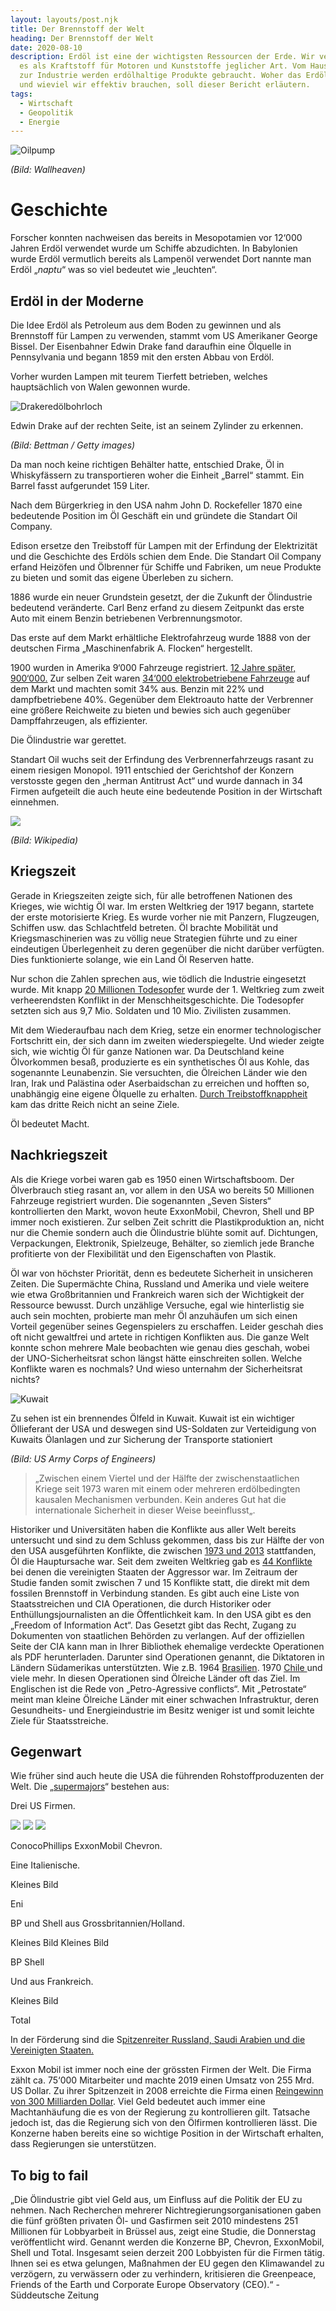 ```yaml
---
layout: layouts/post.njk
title: Der Brennstoff der Welt
heading: Der Brennstoff der Welt
date: 2020-08-10
description: Erdöl ist eine der wichtigsten Ressourcen der Erde. Wir verwenden
  es als Kraftstoff für Motoren und Kunststoffe jeglicher Art. Vom Haushalt bis
  zur Industrie werden erdölhaltige Produkte gebraucht. Woher das Erdöl stammt
  und wieviel wir effektiv brauchen, soll dieser Bericht erläutern.
tags:
  - Wirtschaft
  - Geopolitik
  - Energie
---
```

![Oilpump](/img/oilpump.jpg "Oilpump")

*(Bild: Wallheaven)*

# Geschichte

Forscher konnten nachweisen das bereits in Mesopotamien vor 12‘000 Jahren Erdöl verwendet wurde um Schiffe abzudichten. In Babylonien wurde Erdöl vermutlich bereits als Lampenöl verwendet Dort nannte man Erdöl „*naptu*“ was so viel bedeutet wie „leuchten“.

## Erdöl in der Moderne

Die Idee Erdöl als Petroleum aus dem Boden zu gewinnen und als Brennstoff für Lampen zu verwenden, stammt vom US Amerikaner George Bissel. Der Eisenbahner Edwin Drake fand daraufhin eine Ölquelle in Pennsylvania und begann 1859 mit den ersten Abbau von Erdöl.

Vorher wurden Lampen mit teurem Tierfett betrieben, welches hauptsächlich von Walen gewonnen wurde.

<!--EndFragment-->

![Drakeredölbohrloch](/img/drake-erdoelbohrloch.jpg "Drakeredölbohrloch")

Edwin Drake auf der rechten Seite, ist an seinem Zylinder zu erkennen.

*(Bild: Bettman / Getty images)*

Da man noch keine richtigen Behälter hatte, entschied Drake, Öl in Whiskyfässern zu transportieren woher die Einheit „Barrel“ stammt. Ein Barrel fasst aufgerundet 159 Liter.

Nach dem Bürgerkrieg in den USA nahm John D. Rockefeller 1870 eine bedeutende Position im Öl Geschäft ein und gründete die Standart Oil Company.

Edison ersetze den Treibstoff für Lampen mit der Erfindung der Elektrizität und die Geschichte des Erdöls schien dem Ende. Die Standart Oil Company erfand Heizöfen und Ölbrenner für Schiffe und Fabriken, um neue Produkte zu bieten und somit das eigene Überleben zu sichern.

1886 wurde ein neuer Grundstein gesetzt, der die Zukunft der Ölindustrie bedeutend veränderte. Carl Benz erfand zu diesem Zeitpunkt das erste Auto mit einem Benzin betriebenen Verbrennungsmotor.

Das erste auf dem Markt erhältliche Elektrofahrzeug wurde 1888 von der deutschen Firma „Maschinenfabrik A. Flocken“ hergestellt.

1900 wurden in Amerika 9‘000 Fahrzeuge registriert. [12 Jahre später, 900‘000.](http://www.oekosystem-erde.de/html/geschichte_erdoel.html) Zur selben Zeit waren [34‘000 elektrobetriebene Fahrzeuge](https://de.wikipedia.org/wiki/Elektroauto#Geschichte) auf dem Markt und machten somit 34% aus. Benzin mit 22% und dampfbetriebene 40%. Gegenüber dem Elektroauto hatte der Verbrenner eine größere Reichweite zu bieten und bewies sich auch gegenüber Dampffahrzeugen, als effizienter.

Die Ölindustrie war gerettet.

Standart Oil wuchs seit der Erfindung des Verbrennerfahrzeugs rasant zu einem riesigen Monopol. 1911 entschied der Gerichtshof der Konzern verstosste gegen den „herman Antitrust Act“ und wurde dannach in 34 Firmen aufgeteilt die auch heute eine bedeutende Position in der Wirtschaft einnehmen.

![](/img/standartoil-34.png)

*(Bild: Wikipedia)*

## Kriegszeit

Gerade in Kriegszeiten zeigte sich, für alle betroffenen Nationen des Krieges, wie wichtig Öl war. Im ersten Weltkrieg der 1917 begann, startete der erste motorisierte Krieg. Es wurde vorher nie mit Panzern, Flugzeugen, Schiffen usw. das Schlachtfeld betreten. Öl brachte Mobilität und Kriegsmaschinerien was zu völlig neue Strategien führte und zu einer eindeutigen Überlegenheit zu deren gegenüber die nicht darüber verfügten. Dies funktionierte solange, wie ein Land Öl Reserven hatte.

Nur schon die Zahlen sprechen aus, wie tödlich die Industrie eingesetzt wurde. Mit knapp [20 Millionen Todesopfer](http://www.centre-robert-schuman.org/userfiles/files/REPERES%20-%20Modul%201-1-1%20-%20Notiz%20-%20Bilanz%20in%20Ziffern%20des%20Ersten%20Weltkrieges%20-%20DE.pdf) wurde der 1. Weltkrieg zum zweit verheerendsten Konflikt in der Menschheitsgeschichte. Die Todesopfer setzten sich aus 9,7 Mio. Soldaten und 10 Mio. Zivilisten zusammen.

Mit dem Wiederaufbau nach dem Krieg, setze ein enormer technologischer Fortschritt ein, der sich dann im zweiten wiederspiegelte. Und wieder zeigte sich, wie wichtig Öl für ganze Nationen war. Da Deutschland keine Ölvorkommen besaß, produzierte es ein synthetisches Öl aus Kohle, das sogenannte Leunabenzin. Sie versuchten, die Ölreichen Länder wie den Iran, Irak und Palästina oder Aserbaidschan zu erreichen und hofften so, unabhängig eine eigene Ölquelle zu erhalten. [Durch Treibstoffknappheit](https://www.ifz-muenchen.de/heftarchiv/1999_4_2_abelshauser.pdf) kam das dritte Reich nicht an seine Ziele.

Öl bedeutet Macht.

## Nachkriegszeit

Als die Kriege vorbei waren gab es 1950 einen Wirtschaftsboom. Der Ölverbrauch stieg rasant an, vor allem in den USA wo bereits 50 Millionen Fahrzeuge registriert wurden. Die sogenannten „Seven Sisters“ kontrollierten den Markt, wovon heute ExxonMobil, Chevron, Shell und BP immer noch existieren. Zur selben Zeit schritt die Plastikproduktion an, nicht nur die Chemie sondern auch die Ölindustrie blühte somit auf. Dichtungen, Verpackungen, Elektronik, Spielzeuge, Behälter, so ziemlich jede Branche profitierte von der Flexibilität und den Eigenschaften von Plastik.

Öl war von höchster Priorität, denn es bedeutete Sicherheit in unsicheren Zeiten. Die Supermächte China, Russland und Amerika und viele weitere wie etwa Großbritannien und Frankreich waren sich der Wichtigkeit der Ressource bewusst. Durch unzählige Versuche, egal wie hinterlistig sie auch sein mochten, probierte man mehr Öl anzuhäufen um sich einen Vorteil gegenüber seines Gegenspielers zu erschaffen. Leider geschah dies oft nicht gewaltfrei und artete in richtigen Konflikten aus. Die ganze Welt konnte schon mehrere Male beobachten wie genau dies geschah, wobei der UNO-Sicherheitsrat schon längst hätte einschreiten sollen. Welche Konflikte waren es nochmals? Und wieso unternahm der Sicherheitsrat nichts?

![Kuwait](/img/kuwait_burn_oilfield.png)

Zu sehen ist ein brennendes Ölfeld in Kuwait. Kuwait ist ein wichtiger Öllieferant der USA und deswegen sind US-Soldaten zur Verteidigung von Kuwaits Ölanlagen und zur Sicherung der Transporte stationiert

*(Bild: US Army Corps of Engineers)*

> „Zwischen einem Viertel und der Hälfte der zwischenstaatlichen Kriege seit 1973 waren mit einem oder mehreren erdölbedingten kausalen Mechanismen verbunden. Kein anderes Gut hat die internationale Sicherheit in dieser Weise beeinflusst„.

Historiker und Universitäten haben die Konflikte aus aller Welt bereits untersucht und sind zu dem Schluss gekommen, dass bis zur Hälfte der von den USA ausgeführten Konflikte, die zwischen [1973 und 2013](https://www.belfercenter.org/sites/default/files/files/publication/colgan-final-policy-brief-2013.pdf) stattfanden, Öl die Hauptursache war. Seit dem zweiten Weltkrieg gab es [44 Konflikte](https://en.wikipedia.org/wiki/List_of_wars_involving_the_United_States) bei denen die vereinigten Staaten der Aggressor war. Im Zeitraum der Studie fanden somit zwischen 7 und 15 Konflikte statt, die direkt mit dem fossilen Brennstoff in Verbindung standen.
Es gibt auch eine Liste von Staatsstreichen und CIA Operationen, die durch Historiker oder Enthüllungsjournalisten an die Öffentlichkeit kam. In den USA gibt es den „Freedom of Information Act“. Das Gesetzt gibt das Recht, Zugang zu Dokumenten von staatlichen Behörden zu verlangen. 
Auf der offiziellen Seite der CIA kann man in Ihrer Bibliothek ehemalige verdeckte Operationen als PDF herunterladen.
Darunter sind Operationen genannt, die Diktatoren in Ländern Südamerikas unterstützten. Wie z.B. 1964 [Brasilien](https://nsarchive2.gwu.edu/NSAEBB/NSAEBB118/index.htm). 1970 [Chile ](https://web.archive.org/web/20041126030836/http:/archives.cnn.com/2000/WORLD/americas/09/19/us.cia.chile.ap/)und viele mehr. In diesen Operationen sind Ölreiche Länder oft das Ziel. Im Englischen ist die Rede von „Petro-Agressive conflicts“. Mit „Petrostate“ meint man kleine Ölreiche Länder mit einer schwachen Infrastruktur, deren Gesundheits- und Energieindustrie im Besitz weniger ist und somit leichte Ziele für Staatsstreiche.

## Gegenwart

Wie früher sind auch heute die USA die führenden Rohstoffproduzenten der Welt. Die „[supermajors](https://www.worldoil.com/news/2020/6/16/supermajors-find-obstacles-and-opportunities-as-pandemic-drags-on)“ bestehen aus: 

Drei US Firmen.

<div class="inline">

![](/img/conocophillips.jpeg)
![](/img/exxon.png)
![](/img/chevron.png)

</div>

ConocoPhillips                    ExxonMobil           Chevron.

Eine Italienische.

Kleines Bild

Eni

BP und Shell aus Grossbritannien/Holland.

Kleines Bild               Kleines Bild

BP                             Shell

Und aus Frankreich.

Kleines Bild

Total

In der Förderung sind die S[pitzenreiter Russland, Saudi Arabien und die Vereinigten Staaten.](https://www.bp.com/content/dam/bp/business-sites/en/global/corporate/xlsx/energy-economics/statistical-review/bp-stats-review-2019-all-data.xlsx)

Exxon Mobil ist immer noch eine der grössten Firmen der Welt. Die Firma zählt ca. 75‘000 Mitarbeiter und machte 2019 einen Umsatz von 255 Mrd. US Dollar. Zu ihrer Spitzenzeit in 2008 erreichte die Firma einen [Reingewinn von 300 Milliarden Dollar](https://www.tagesschau.de/wirtschaft/boerse/rockefeller-oel-101.html). Viel Geld bedeutet auch immer eine Machtanhäufung die es von der Regierung zu kontrollieren gilt. Tatsache jedoch ist, das die Regierung sich von den Ölfirmen kontrollieren lässt. Die Konzerne haben bereits eine so wichtige Position in der Wirtschaft erhalten, dass Regierungen sie unterstützen.

## To big to fail

„Die Ölindustrie gibt viel Geld aus, um Einfluss auf die Politik der EU zu nehmen. Nach Recherchen mehrerer Nichtregierungsorganisationen gaben die fünf größten privaten Öl- und Gasfirmen seit 2010 mindestens 251 Millionen für Lobbyarbeit in Brüssel aus, zeigt eine Studie, die Donnerstag veröffentlicht wird. Genannt werden die Konzerne BP, Chevron, ExxonMobil, Shell und Total. Insgesamt seien derzeit 200 Lobbyisten für die Firmen tätig. Ihnen sei es etwa gelungen, Maßnahmen der EU gegen den Klimawandel zu verzögern, zu verwässern oder zu verhindern, kritisieren die Greenpeace, Friends of the Earth und Corporate Europe Observatory (CEO).“
-Süddeutsche Zeitung